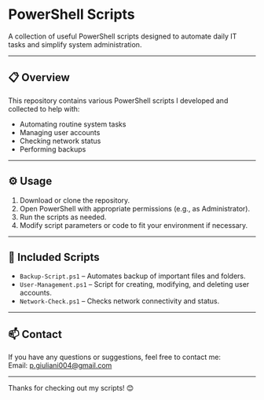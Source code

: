 
# PowerShell Scripts

A collection of useful PowerShell scripts designed to automate daily IT tasks and simplify system administration.

---

## 📋 Overview

This repository contains various PowerShell scripts I developed and collected to help with:

- Automating routine system tasks  
- Managing user accounts  
- Checking network status  
- Performing backups  

---

## ⚙️ Usage

1. Download or clone the repository.  
2. Open PowerShell with appropriate permissions (e.g., as Administrator).  
3. Run the scripts as needed.  
4. Modify script parameters or code to fit your environment if necessary.

---

## 📝 Included Scripts

- `Backup-Script.ps1` – Automates backup of important files and folders.  
- `User-Management.ps1` – Script for creating, modifying, and deleting user accounts.  
- `Network-Check.ps1` – Checks network connectivity and status.

---

## 📫 Contact

If you have any questions or suggestions, feel free to contact me:  
Email: p.giuliani004@gmail.com

---

Thanks for checking out my scripts! 😊
